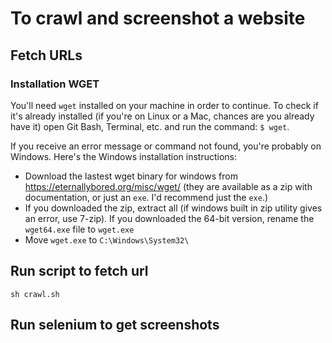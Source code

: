 # To crawl and screenshot a website

## Fetch URLs

### Installation WGET

You'll need `wget` installed on your machine in order to continue. To check if it's already installed (if you're on Linux or a Mac, chances are you already have it) open Git Bash, Terminal, etc. and run the command: `$ wget`. 

If you receive an error message or command not found, you're probably on Windows. Here's the Windows installation instructions:
* Download the lastest wget binary for windows from https://eternallybored.org/misc/wget/ (they are available as a zip with documentation, or just an `exe`. I'd recommend just the `exe`.)
*	If you downloaded the zip, extract all (if windows built in zip utility gives an error, use 7-zip). If you downloaded the 64-bit version, rename the `wget64.exe` file to `wget.exe`
*	Move `wget.exe` to `C:\Windows\System32\`

## Run script to fetch url

`sh crawl.sh`

## Run selenium to get screenshots
